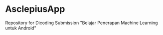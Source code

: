 # AsclepiusApp
Repository for Dicoding Submission "Belajar Penerapan Machine Learning untuk Android"

